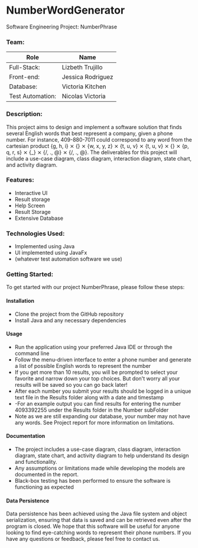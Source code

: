 # NumberWordGenerator
Software Engineering Project: NumberPhrase

### Team:

Role  | Name
------------- | -------------
Full-Stack:   | Lizbeth Trujillo
Front-end:  | Jessica Rodriguez
Database:  | Victoria Kitchen
Test Automation: | Nicolas Victoria

### Description:

This project aims to design and implement a software solution that finds several English words that best represent a company, given a phone number. For instance, 409-880-7011 could correspond to any word from the cartesian product {g, h, i} ⨯ {} ⨯ {w, x, y, z} ⨯ {t, u, v} ⨯ {t, u, v} ⨯ {} ⨯ {p, q, r, s} ⨯ {_} ⨯ {/, ., @} ⨯ {/, ., @}.
 The deliverables for this project will include a use-case diagram, class diagram, interaction diagram, state chart, and activity diagram. 

### Features:

- Interactive UI
- Result storage
- Help Screen
- Result Storage
- Extensive Database

### Technologies Used: 

- Implemented using Java
- UI implemented using JavaFx
- (whatever test automation software we use)

### Getting Started:


To get started with our project NumberPhrase, please follow these steps:

#### Installation

- Clone the project from the GitHub repository
- Install Java and any necessary dependencies

#### Usage

- Run the application using your preferred Java IDE or through the command line
- Follow the menu-driven interface to enter a phone number and generate a list of possible English words to represent the number
- If you get more than 10 results, you will be prompted to select your favorite and narrow down your top choices. But don't worry all your results will be saved so you can go back later!
- After each number you submit your results should be logged in a unique text file in the Results folder along with a date and timestamp
- -For an example output you can find results for entering the number 4093392255 under the Results folder in the Number subFolder
- Note as we are still expanding our database, your number may not have any words. See Project report for more information on limitations. 

#### Documentation

- The project includes a use-case diagram, class diagram, interaction diagram, state chart, and activity diagram to help understand its design and functionality.
- Any assumptions or limitations made while developing the models are documented in the report.
- Black-box testing has been performed to ensure the software is functioning as expected

#### Data Persistence

Data persistence has been achieved using the Java file system and object serialization, ensuring that data is saved and can be retrieved even after the program is closed.
We hope that this software will be useful for anyone looking to find eye-catching words to represent their phone numbers. If you have any questions or feedback, please feel free to contact us.
